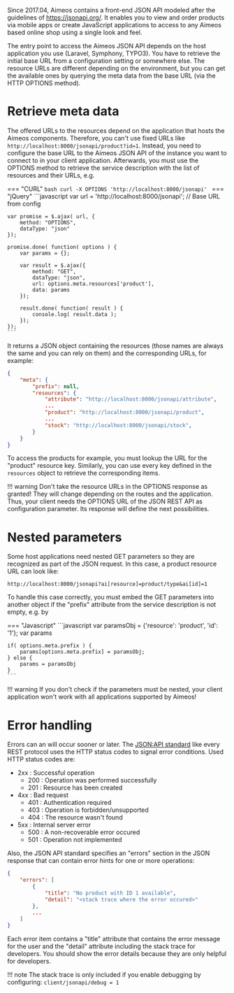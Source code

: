 Since 2017.04, Aimeos contains a front-end JSON API modeled after the guidelines of <https://jsonapi.org/>. It enables you to view and order products via mobile apps or create JavaScript applications to access to any Aimeos based online shop using a single look and feel.

The entry point to access the Aimeos JSON API depends on the host application you use (Laravel, Symphony, TYPO3). You have to retrieve the initial base URL from a configuration setting or somewhere else. The resource URLs are different depending on the environment, but you can get the available ones by querying the meta data from the base URL (via the HTTP OPTIONS method).

# Retrieve meta data

The offered URLs to the resources depend on the application that hosts the Aimeos components. Therefore, you can't use fixed URLs like `http://localhost:8000/jsonapi/product?id=1`. Instead, you need to configure the base URL to the Aimeos JSON API of the instance you want to connect to in your client application. Afterwards, you must use the OPTIONS method to retrieve the service description with the list of resources and their URLs, e.g.

=== "CURL"
    ```bash
    curl -X OPTIONS 'http://localhost:8000/jsonapi'
    ```
=== "jQuery"
    ```javascript
    var url = 'http://localhost:8000/jsonapi'; // Base URL from config

    var promise = $.ajax( url, {
        method: "OPTIONS",
        dataType: "json"
    });

    promise.done( function( options ) {
        var params = {};

        var result = $.ajax({
            method: "GET",
            dataType: "json",
            url: options.meta.resources['product'],
            data: params
        });

        result.done( function( result ) {
            console.log( result.data );
        });
    });
    ```

It returns a JSON object containing the resources (those names are always the same and you can rely on them) and the corresponding URLs, for example:

```json
{
    "meta": {
        "prefix": null,
        "resources": {
            "attribute": "http://localhost:8000/jsonapi/attribute",
            ...
            "product": "http://localhost:8000/jsonapi/product",
            ...
            "stock": "http://localhost:8000/jsonapi/stock",
        }
    }
}
```

To access the products for example, you must lookup the URL for the "product" resource key. Similarly, you can use every key defined in the `resources` object to retrieve the corresponding items.

!!! warning
    Don't take the resource URLs in the OPTIONS response as granted! They will change depending on the routes and the application. Thus, your client needs the OPTIONS URL of the JSON REST API as configuration parameter. Its response will define the next possibilities.

# Nested parameters

Some host applications need nested GET parameters so they are recognized as part of the JSON request. In this case, a product resource URL can look like:

```
http://localhost:8000/jsonapi?ai[resource]=product/type&ai[id]=1
```

To handle this case correctly, you must embed the GET parameters into another object if the "prefix" attribute from the service description is not empty, e.g. by

=== "Javascript"
    ```javascript
    var paramsObj = {'resource': 'product', 'id': '1'};
    var params

    if( options.meta.prefix ) {
        params[options.meta.prefix] = paramsObj;
    } else {
        params = paramsObj
    }
    ```

!!! warning
    If you don't check if the parameters must be nested, your client application won't work with all applications supported by Aimeos!

# Error handling

Errors can an will occur sooner or later. The [JSON:API standard](https://jsonapi.org/format/#errors) like every REST protocol uses the HTTP status codes to signal error conditions. Used HTTP status codes are:

* 2xx : Successful operation
    * 200 : Operation was performed successfully
    * 201 : Resource has been created
* 4xx : Bad request
    * 401 : Authentication required
    * 403 : Operation is forbidden/unsupported
    * 404 : The resource wasn't found
* 5xx : Internal server error
    * 500 : A non-recoverable error occured
    * 501 : Operation not implemented

Also, the JSON API standard specifies an "errors" section in the JSON response that can contain error hints for one or more operations:

```json
{
    "errors": [
        {
            "title": "No product with ID 1 available",
            "detail": "<stack trace where the error occured>"
        },
        ...
    ]
}
```

Each error item contains a "title" attribute that contains the error message for the user and the "detail" attribute including the stack trace for developers. You should show the error details because they are only helpful for developers.

!!! note
    The stack trace is only included if you enable debugging by configuring:
    ```
    client/jsonapi/debug = 1
    ```
